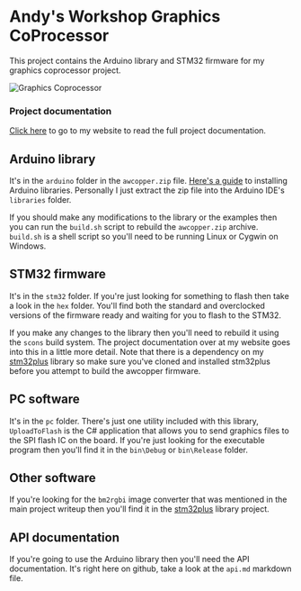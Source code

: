 # Andy's Workshop Graphics CoProcessor

This project contains the Arduino library and STM32 firmware for my graphics coprocessor project.

![Graphics Coprocessor](http://i0.wp.com/andybrown.me.uk/wk/wp-content/images/awcopper/test_image_small.jpg)

### Project documentation
[Click here](http://andybrown.me.uk/wk/2015/02/02/awcopper) to go to my website to read the full project documentation.

## Arduino library

It's in the `arduino` folder in the `awcopper.zip` file. [Here's a guide](http://arduino.cc/en/Guide/Libraries) to installing Arduino libraries. Personally I just extract the zip file into the Arduino IDE's `libraries` folder.

If you should make any modifications to the library or the examples then you can run the `build.sh` script to rebuild the `awcopper.zip` archive. `build.sh` is a shell script so you'll need to be running Linux or Cygwin on Windows.

## STM32 firmware

It's in the `stm32` folder. If you're just looking for something to flash then take a look in the `hex` folder. You'll find both the standard and overclocked versions of the firmware ready and waiting for you to flash to the STM32.

If you make any changes to the library then you'll need to rebuild it using the `scons` build system. The project documentation over at my website goes into this in a little more detail. Note that there is a dependency on my [stm32plus](https://github.com/andysworkshop/stm32plus) library so make sure you've cloned and installed stm32plus before you attempt to build the awcopper firmware.

## PC software

It's in the `pc` folder. There's just one utility included with this library, `UploadToFlash` is the C# application that allows you to send graphics files to the SPI flash IC on the board. If you're just looking for the executable program then you'll find it in the `bin\Debug` or `bin\Release` folder.

## Other software

If you're looking for the `bm2rgbi` image converter that was mentioned in the main project writeup then you'll find it in the [stm32plus](https://github.com/andysworkshop/stm32plus) library project.

## API documentation

If you're going to use the Arduino library then you'll need the API documentation. It's right here on github, take a look at the `api.md` markdown file.
